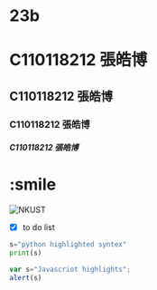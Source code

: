 # 23b
# C110118212 張皓博
## C110118212 張皓博
### C110118212 張皓博
##### C110118212 張皓博
# :smile
![NKUST](logo.png"NKUST")
- [x] to do list
```python
s="python highlighted syntex"
print(s)
```
```js
var s="Javascriot highlights";
alert(s)
```
